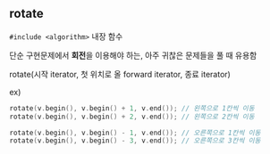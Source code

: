 ## rotate

`#include <algorithm>` 내장 함수

단순 구현문제에서 **회전**을 이용해야 하는, 아주 귀찮은 문제들을 풀 때 유용함

rotate(시작 iterator, 첫 위치로 올 forward iterator, 종료 iterator)

ex)

```cpp
rotate(v.begin(), v.begin() + 1, v.end()); // 왼쪽으로 1칸씩 이동
rotate(v.begin(), v.begin() + 2, v.end()); // 왼쪽으로 2칸씩 이동

rotate(v.begin(), v.begin() - 1, v.end()); // 오른쪽으로 1칸씩 이동
rotate(v.begin(), v.begin() - 3, v.end()); // 오른쪽으로 3칸씩 이동
```

